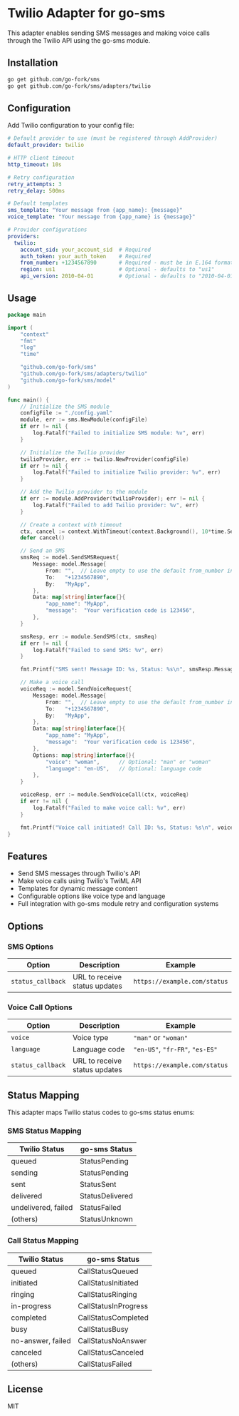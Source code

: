 # Twilio Adapter for go-sms

This adapter enables sending SMS messages and making voice calls through the Twilio API using the go-sms module.

## Installation

```bash
go get github.com/go-fork/sms
go get github.com/go-fork/sms/adapters/twilio
```

## Configuration

Add Twilio configuration to your config file:

```yaml
# Default provider to use (must be registered through AddProvider)
default_provider: twilio

# HTTP client timeout
http_timeout: 10s

# Retry configuration
retry_attempts: 3
retry_delay: 500ms

# Default templates
sms_template: "Your message from {app_name}: {message}"
voice_template: "Your message from {app_name} is {message}"

# Provider configurations
providers:
  twilio:
    account_sid: your_account_sid  # Required
    auth_token: your_auth_token    # Required
    from_number: +1234567890       # Required - must be in E.164 format
    region: us1                    # Optional - defaults to "us1"
    api_version: 2010-04-01        # Optional - defaults to "2010-04-01"
```

## Usage

```go
package main

import (
	"context"
	"fmt"
	"log"
	"time"

	"github.com/go-fork/sms"
	"github.com/go-fork/sms/adapters/twilio"
	"github.com/go-fork/sms/model"
)

func main() {
	// Initialize the SMS module
	configFile := "./config.yaml"
	module, err := sms.NewModule(configFile)
	if err != nil {
		log.Fatalf("Failed to initialize SMS module: %v", err)
	}

	// Initialize the Twilio provider
	twilioProvider, err := twilio.NewProvider(configFile)
	if err != nil {
		log.Fatalf("Failed to initialize Twilio provider: %v", err)
	}

	// Add the Twilio provider to the module
	if err := module.AddProvider(twilioProvider); err != nil {
		log.Fatalf("Failed to add Twilio provider: %v", err)
	}

	// Create a context with timeout
	ctx, cancel := context.WithTimeout(context.Background(), 10*time.Second)
	defer cancel()

	// Send an SMS
	smsReq := model.SendSMSRequest{
		Message: model.Message{
			From: "",  // Leave empty to use the default from_number in config
			To:   "+1234567890",
			By:   "MyApp",
		},
		Data: map[string]interface{}{
			"app_name": "MyApp",
			"message":  "Your verification code is 123456",
		},
	}

	smsResp, err := module.SendSMS(ctx, smsReq)
	if err != nil {
		log.Fatalf("Failed to send SMS: %v", err)
	}

	fmt.Printf("SMS sent! Message ID: %s, Status: %s\n", smsResp.MessageID, smsResp.Status)

	// Make a voice call
	voiceReq := model.SendVoiceRequest{
		Message: model.Message{
			From: "",  // Leave empty to use the default from_number in config
			To:   "+1234567890",
			By:   "MyApp",
		},
		Data: map[string]interface{}{
			"app_name": "MyApp",
			"message":  "Your verification code is 123456",
		},
		Options: map[string]interface{}{
			"voice": "woman",      // Optional: "man" or "woman"
			"language": "en-US",   // Optional: language code
		},
	}

	voiceResp, err := module.SendVoiceCall(ctx, voiceReq)
	if err != nil {
		log.Fatalf("Failed to make voice call: %v", err)
	}

	fmt.Printf("Voice call initiated! Call ID: %s, Status: %s\n", voiceResp.CallID, voiceResp.Status)
}
```

## Features

- Send SMS messages through Twilio's API
- Make voice calls using Twilio's TwiML API
- Templates for dynamic message content
- Configurable options like voice type and language
- Full integration with go-sms module retry and configuration systems

## Options

### SMS Options

| Option | Description | Example |
|--------|-------------|---------|
| `status_callback` | URL to receive status updates | `https://example.com/status` |

### Voice Call Options

| Option | Description | Example |
|--------|-------------|---------|
| `voice` | Voice type | `"man"` or `"woman"` |
| `language` | Language code | `"en-US"`, `"fr-FR"`, `"es-ES"` |
| `status_callback` | URL to receive status updates | `https://example.com/status` |

## Status Mapping

This adapter maps Twilio status codes to go-sms status enums:

### SMS Status Mapping

| Twilio Status | go-sms Status |
|---------------|---------------|
| queued | StatusPending |
| sending | StatusPending |
| sent | StatusSent |
| delivered | StatusDelivered |
| undelivered, failed | StatusFailed |
| (others) | StatusUnknown |

### Call Status Mapping

| Twilio Status | go-sms Status |
|---------------|---------------|
| queued | CallStatusQueued |
| initiated | CallStatusInitiated |
| ringing | CallStatusRinging |
| in-progress | CallStatusInProgress |
| completed | CallStatusCompleted |
| busy | CallStatusBusy |
| no-answer, failed | CallStatusNoAnswer |
| canceled | CallStatusCanceled |
| (others) | CallStatusFailed |

## License

MIT
